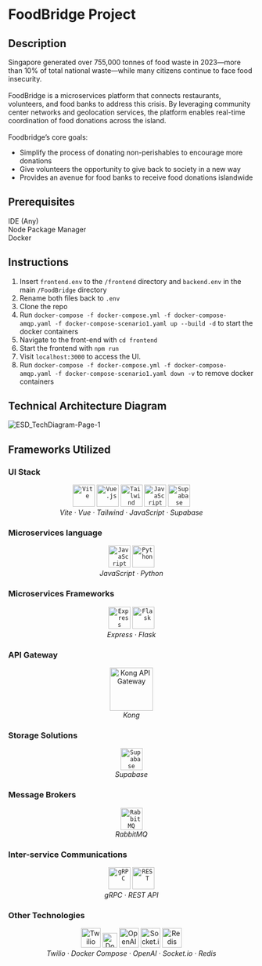 # FoodBridge Project

## Description
Singapore generated over 755,000 tonnes of food waste in 2023—more than 10% of total national waste—while many citizens continue to face food insecurity. <br><br>
FoodBridge is a microservices platform that connects restaurants, volunteers, and food banks to address this crisis. By leveraging community center networks and geolocation services, the platform enables real-time coordination of food donations across the island.<br><br>
Foodbridge’s core goals:
<ul>
	<li>Simplify the process of donating non-perishables to encourage more donations</li>
	<li>Give volunteers the opportunity to give back to society in a new way</li>
	<li>Provides an avenue for food banks to receive food donations islandwide</li>
	
</ul>




## Prerequisites
IDE (Any) <br>
Node Package Manager <br>
Docker <br>

## Instructions
1. Insert `frontend.env` to the `/frontend` directory and `backend.env` in the main `/FoodBridge` directory
2. Rename both files back to `.env`
3. Clone the repo
4. Run `docker-compose -f docker-compose.yml -f docker-compose-amqp.yaml -f docker-compose-scenario1.yaml up --build -d` to start the docker containers
5. Navigate to the front-end with `cd frontend`
6. Start the frontend with `npm run`
7. Visit `localhost:3000` to access the UI.
8. Run `docker-compose -f docker-compose.yml -f docker-compose-amqp.yaml -f docker-compose-scenario1.yaml down -v` to remove docker containers


## Technical Architecture Diagram
![ESD_TechDiagram-Page-1](https://github.com/user-attachments/assets/65014e71-9437-47fd-a768-8e9787a314b5)


## Frameworks Utilized
### UI Stack
<div align="center">
	<code><img width="45" src="https://raw.githubusercontent.com/marwin1991/profile-technology-icons/refs/heads/main/icons/vite.png" alt="Vite" title="Vite"/></code>
	<code><img width="45" src="https://raw.githubusercontent.com/marwin1991/profile-technology-icons/refs/heads/main/icons/vue_js.png" alt="Vue.js" title="Vue.js"/></code>
	<code><img width="45" src="https://raw.githubusercontent.com/marwin1991/profile-technology-icons/refs/heads/main/icons/tailwind_css.png" alt="Tailwind CSS" title="Tailwind CSS"/></code>
	<code><img width="45" src="https://raw.githubusercontent.com/marwin1991/profile-technology-icons/refs/heads/main/icons/javascript.png" alt="JavaScript" title="JavaScript"/></code>
	<code><img width="45" src="https://raw.githubusercontent.com/marwin1991/profile-technology-icons/refs/heads/main/icons/supabase.png" alt="Supabase" title="Supabase"/></code> <br>
  <i>Vite · Vue · Tailwind · JavaScript · Supabase</i>
</div>

### Microservices language
<div align="center">
	<code><img width="45" src="https://raw.githubusercontent.com/marwin1991/profile-technology-icons/refs/heads/main/icons/javascript.png" alt="JavaScript" title="JavaScript"/></code>
	<code><img width="45" src="https://raw.githubusercontent.com/marwin1991/profile-technology-icons/refs/heads/main/icons/python.png" alt="Python" title="Python"/></code>
  <br>
  <i>JavaScript · Python</i>
</div>

### Microservices Frameworks
<div align="center">
	<code><img width="45" src="https://raw.githubusercontent.com/marwin1991/profile-technology-icons/refs/heads/main/icons/express.png" alt="Express" title="Express"/></code>
	<code><img width="45" src="https://raw.githubusercontent.com/marwin1991/profile-technology-icons/refs/heads/main/icons/flask.png" alt="Flask" title="Flask"/></code>
  <br>
  <i>Express · Flask</i>
</div> 

### API Gateway
<div align="center">
  <img src="https://konghq.com/wp-content/uploads/2018/08/kong-combination-mark-color-256px.png" alt="Kong API Gateway" width="88"/> <br>
  <i>Kong</i>
</div>


### Storage Solutions
<div align="center">
	<code><img width="45" src="https://raw.githubusercontent.com/marwin1991/profile-technology-icons/refs/heads/main/icons/supabase.png" alt="Supabase" title="Supabase"/></code><br>
  <i>Supabase</i>
</div>

### Message Brokers
<div align="center">
	<code><img width="45" src="https://raw.githubusercontent.com/marwin1991/profile-technology-icons/refs/heads/main/icons/rabbitmq.png" alt="RabbitMQ" title="RabbitMQ"/></code><br>
  <i>RabbitMQ</i>
</div>

### Inter-service Communications
<div align="center">
	<code><img width="45" src="https://raw.githubusercontent.com/marwin1991/profile-technology-icons/refs/heads/main/icons/grpc.png" alt="gRPC" title="gRPC"/></code>
	<code><img width="45" src="https://raw.githubusercontent.com/marwin1991/profile-technology-icons/refs/heads/main/icons/rest.png" alt="REST" title="REST"/></code><br>
  <i>gRPC · REST API</i>
</div>

### Other Technologies
<div align="center">
<img src="https://upload.wikimedia.org/wikipedia/commons/7/7e/Twilio-logo-red.svg" alt="Twilio" height="40"/>
<img src="https://upload.wikimedia.org/wikipedia/commons/4/4e/Docker_%28container_engine%29_logo.svg" alt="Docker" height="30"/>
  <img src="https://upload.wikimedia.org/wikipedia/commons/4/4d/OpenAI_Logo.svg" alt="OpenAI" height="40"/>
  <img src="https://upload.wikimedia.org/wikipedia/commons/9/96/Socket-io.svg" alt="Socket.io" height="40"/>
  <img src="https://upload.wikimedia.org/wikipedia/commons/6/64/Logo-redis.svg" alt="Redis" height="40"/><br>
  <i>Twilio · Docker Compose · OpenAI · Socket.io · Redis</i>
</div>
<!-- ## UI
donor-ui
foodbank-ui
volunteer-ui

## Services
accountInfo
confirmDelivery
findVolunteers
locating
notifyVolunteers
productListing
productValidation
authentication
hub
notification
route



## Usage
- Frontend: Visit `localhost:3000` to access the UI.
- API Documentation: Available at `localhost:4000/docs`.

## Contributing
Feel free to fork and create a pull request! -->

## License
MIT License


